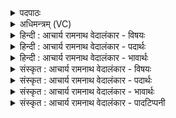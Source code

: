 <details><summary>पदपाठः</summary>

अ꣣ग्नि꣢म्। तम्। म꣣न्ये। यः꣢। व꣡सुः꣢꣯। अ꣡स्त꣢꣯म्। यम्। य꣡न्ति꣢꣯। धे꣣न꣡वः꣢। अ꣡स्त꣢꣯म्। अ꣡र्व꣢꣯न्तः। आ꣣श꣡वः꣢। अ꣡स्त꣣म्। नि꣡त्या꣢꣯सः। वा꣣जि꣡नः꣢। इ꣡ष꣢꣯म्। स्तो꣣तृ꣡भ्यः꣢। आ। भ꣣र। ४२५।
</details>

<details><summary>अधिमन्त्रम् (VC)</summary>

- अग्निः
- वसुश्रुत आत्रेयः
- पङ्क्तिः
- पञ्चमः
- ऐन्द्रं काण्डम्
</details>

<details><summary>हिन्दी : आचार्य रामनाथ वेदालंकार - विषयः</summary>

अगले मन्त्र का अग्नि देवता है। सब परमेश्वर से ही शक्ति ग्रहण करते हैं, इस विषय का वर्णन है।
</details>

<details><summary>हिन्दी : आचार्य रामनाथ वेदालंकार - पदार्थः</summary>

पदार्थान्वयभाषाः -  मैं (तम् अग्निम्) उस अग्रनायक एवं अग्नि के समान प्रकाशमान और प्रकाशक परमेश्वर की (मन्ये) अर्चना करता हूँ, (यः) जो (वसुः) सबका निवास-प्रदाता है, (अस्तम्) गृहरूप (यम्) जिसके पास (धेनवः) वाणियाँ (यन्ति) शक्ति पाने के लिए जाती हैं, (अस्तम्) गृहरूप (यम्) जिसके पास (आशवः) शीघ्रगामी (अर्वन्तः) प्राण (यन्ति) शक्ति पाने के लिए जाते हैं, (अस्तम्) गृहरूप (यम्) जिसके पास (नित्यासः) अनादि और अनन्त (वाजिनः) बलवान् आत्माएँ (यन्ति) शक्ति पाने के लिए जाती हैं। हे परमात्मन् ! तू (स्तोतृभ्यः) तेरे गुण-कर्म-स्वभाव का वर्णन करनेवालों के लिए (इषम्) अभीष्ट पदार्थों व अभीष्ट गुणों के समूह को (आ भर) प्रदान कर ॥७॥ इस मन्त्र में अग्नि परमेश्वर में ‘अस्त’ (गृह) का आरोप होने से रूपकालङ्कार है ॥७॥
</details>

<details><summary>हिन्दी : आचार्य रामनाथ वेदालंकार - भावार्थः</summary>

भावार्थभाषाः -  परमात्मा के पास से ही सूर्य, चन्द्र, पृथिवी आदि और आत्मा, मन, चक्षु, श्रोत्र, प्राण आदि अपनी-अपनी क्रियाशक्ति पाते हैं। वही स्तोताओं के मनोरथों को पूर्ण करता है ॥७॥
</details>

<details><summary>संस्कृत : आचार्य रामनाथ वेदालंकार - विषयः</summary>

अथाग्निर्देवता। सर्वे परमेश्वरादेव शक्तिं गृह्णन्तीत्याह।
</details>

<details><summary>संस्कृत : आचार्य रामनाथ वेदालंकार - पदार्थः</summary>

पदार्थान्वयभाषाः -  अहम् (तम् अग्निम्) तम् अग्रनायकम् अग्निवत् प्रकाशमानं प्रकाशकं च परमेश्वरम् (मन्ये) अर्चामि। मन्यते अर्चतिकर्मा। निघं० ३।१४। (यः वसुः) सर्वेषां निवासप्रदो विद्यते, (अस्तम्) गृहरूपम् (यम् धेनवः) वाचः। धेनुरिति वाङ्नाम। निघं० १।११। (यन्ति) शक्तिप्राप्त्यर्थं गच्छन्ति। (अस्तम्) गृहरूपं यम् (आशवः) आशुगामिनः (अर्वन्तः) प्राणाः, शक्तिप्राप्त्यर्थं गच्छन्ति। (अस्तम्) गृहरूपं यम् (नित्यासः) नित्याः अनाद्यनन्ताः (वाजिनः) बलवन्तः आत्मानः, शक्तिप्राप्त्यर्थं यन्ति। हे अग्ने परमेश्वर ! त्वम् (स्तोतृभ्यः) तव गुणकर्मस्वभाववर्णनं कुर्वद्भ्यो जनेभ्यः (इषम्) अभीष्टपदार्थसमूहम् अभीष्टगुणसमूहं च। इषु इच्छायाम्, क्विपि रूपम् ‘इष्’ इति, ताम्। (आ भर) आहर ॥७॥२ अत्राग्नौ अस्तस्यारोपाद् रूपकालङ्कारः ॥७॥
</details>

<details><summary>संस्कृत : आचार्य रामनाथ वेदालंकार - भावार्थः</summary>

भावार्थभाषाः -  परमात्मनः सकाशादेव सूर्यचन्द्रपृथिव्यादय आत्ममनश्चक्षुःश्रोत्रप्राणादयश्च स्वस्वक्रियाशक्तिं लभन्ते। स एव च स्तोतॄणां मनोरथान् पूरयति ॥७॥
</details>

<details><summary>संस्कृत : आचार्य रामनाथ वेदालंकार - पादटिप्पनी</summary>

टिप्पणी:   १. ऋ० ५।६।१, य० १५।४१ ऋषिः परमेष्ठी; साम० १७३७। २. दयानन्दर्षिर्मन्त्रमिमम् ऋग्भाष्ये विद्युदग्निविषये यजुर्भाष्ये च विद्यार्थ्यध्यापकव्यवहारविषये व्याख्यातवान्।
</details>
